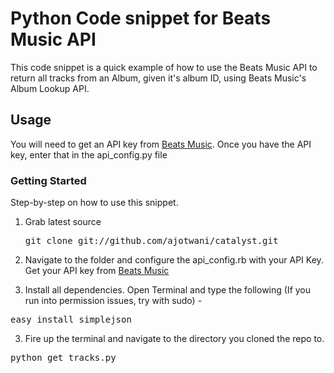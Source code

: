 # Python Code snippet for Beats Music API

This code snippet is a quick example of how to use the Beats Music API to return all tracks from an Album, given it's album ID, using Beats Music's Album Lookup API.

## Usage

You will need to get an API key from [Beats Music](http://developer.beatsmusic.com). Once you have the API key, enter that in the api_config.py file

### Getting Started 

Step-by-step on how to use this snippet. 

1) Grab latest source
	<pre>git clone git://github.com/ajotwani/catalyst.git</pre>

2) Navigate to the folder and configure the api_config.rb with your API Key. Get your API key from [Beats Music](http://developer.beatsmusic.com)

3) Install all dependencies. Open Terminal and type the following (If you run into permission issues, try with sudo) -
	
<pre>easy_install simplejson</pre> 

3) Fire up the terminal and navigate to the directory you cloned the repo to.

<pre>python get_tracks.py</pre>
